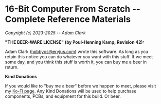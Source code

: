 # 16-Bit Computer From Scratch -- Complete Reference Materials

*Copyright (c)  2023-2025 -- Adam Clark*

**"THE BEER-WARE LICENSE" (by Poul-Henning Kamp; Revision 42):**

Adam Clark (<hobbyos@eryjus.com>) wrote this software.  As long as you retain this notice you can do whatever you want with this stuff. If we meet some day, and you think this stuff is worth it, you can buy me a beer in return.


**Kind Donations**

If you would like to "buy me a beer" before we happen to meet, please visit my [Ko-Fi page](https://ko-fi.com/eryjus).  Any Kind Donations will be used to help purchase components, PCBs, and equipment for this build.  Or beer.

